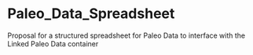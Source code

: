 # Paleo_Data_Spreadsheet
Proposal for a structured spreadsheet for Paleo Data to interface with the Linked Paleo Data container
